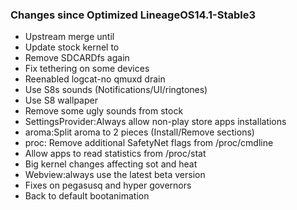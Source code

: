 ### Changes since Optimized LineageOS14.1-Stable3

* Upstream merge until 
* Update stock kernel to 
* Remove SDCARDfs again
* Fix tethering on some devices
* Reenabled logcat-no qmuxd drain
* Use S8s sounds (Notifications/UI/ringtones) 
* Use S8 wallpaper
* Remove some ugly sounds from stock
* SettingsProvider:Always allow non-play store apps installations
* aroma:Split aroma to 2 pieces (Install/Remove sections)
* proc: Remove additional SafetyNet flags from /proc/cmdline
* Allow apps to read statistics from /proc/stat 
* Big kernel changes affecting sot and heat
* Webview:always use the latest beta version
* Fixes on pegasusq and hyper governors
* Back to default bootanimation